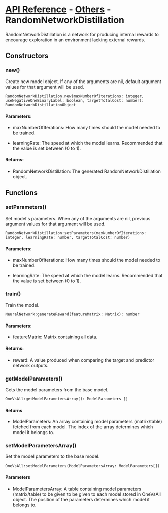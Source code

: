 # [API Reference](../../API.md) - [Others](../Others.md) - RandomNetworkDistillation

RandomNetworkDistillation is a network for producing internal rewards to encourage exploration in an environment lacking external rewards.

## Constructors

### new()

Create new model object. If any of the arguments are nil, default argument values for that argument will be used.

```
RandomNetworkDistillation.new(maxNumberOfIterations: integer, useNegativeOneBinaryLabel: boolean, targetTotalCost: number): RandomNetworkDistillationObject
```

#### Parameters:

* maxNumberOfIterations: How many times should the model needed to be trained.

* learningRate: The speed at which the model learns. Recommended that the value is set between (0 to 1).

#### Returns:

* RandomNetworkDistillation: The generated RandomNetworkDistillation object.

## Functions

### setParameters()

Set model's parameters. When any of the arguments are nil, previous argument values for that argument will be used.

```
RandomNetworkDistillation:setParameters(maxNumberOfIterations: integer, learningRate: number, targetTotalCost: number)
```

#### Parameters:

* maxNumberOfIterations: How many times should the model needed to be trained.

* learningRate: The speed at which the model learns. Recommended that the value is set between (0 to 1).

### train()

Train the model.

```
NeuralNetwork:generateReward(featureMatrix: Matrix): number
```
#### Parameters:

* featureMatrix: Matrix containing all data.

#### Returns:

* reward: A value produced when comparing the target and predictor network outputs.

### getModelParameters()

Gets the model parameters from the base model.

```
OneVsAll:getModelParametersArray(): ModelParameters []
```

#### Returns

* ModelParameters: An array containing model parameters (matrix/table) fetched from each model. The index of the array determines which model it belongs to.

### setModelParametersArray()

Set the model parameters to the base model.

```
OneVsAll:setModelParameters(ModelParametersArray: ModelParameters[])
```

#### Parameters

* ModelParametersArray: A table containing model parameters (matrix/table) to be given to be given to each model stored in OneVsAll object.  The position of the parameters determines which model it belongs to.

